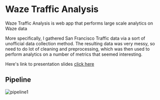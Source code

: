 # Waze Traffic Analysis

Waze Traffic Analysis is web app that performs large scale analytics on Waze data

More specifically, I gathered San Francisco Traffic data via a sort of unofficial data collection method.  The resulting data was very messy, so need to do lot of cleaning and preprocessing, which was then used to perform analytics on a number of metrics that seemed interesting.

Here's link to presentation slides [click here]()

## Pipeline

![pipeline1]()

